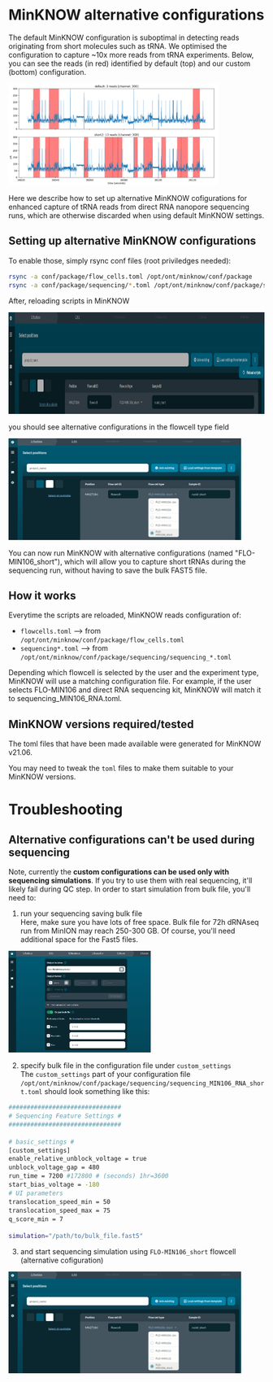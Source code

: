 # MinKNOW alternative configurations

The default MinKNOW configuration is suboptimal in detecting reads
originating from short molecules such as tRNA.
We optimised the configuration to capture ~10x more reads from tRNA experiments. 
Below, you can see the reads (in red) identified by default (top)
and our custom (bottom) configuration.

<img height="200" src="read_detection.png">


Here we describe how to set up alternative MinKNOW cofigurations
for enhanced capture of tRNA reads from direct RNA nanopore sequencing runs,
which are otherwise discarded when using default MinKNOW settings. 


## Setting up alternative MinKNOW configurations
To enable those, simply rsync conf files (root priviledges needed):

```bash
rsync -a conf/package/flow_cells.toml /opt/ont/minknow/conf/package
rsync -a conf/package/sequencing/*.toml /opt/ont/minknow/conf/package/sequencing
```

After, reloading scripts in MinKNOW

<img height="200" src="reload_scripts.png">

you should see alternative configurations in the flowcell type field

<img height="200" src="minknow_flowcell.png">

You can now run MinKNOW with alternative configurations (named "FLO-MIN106_short"),
which will allow you to capture short tRNAs during the sequencing run,
without having to save the bulk FAST5 file.

## How it works
Everytime the scripts are reloaded, MinKNOW reads configuration of:

* `flowcells.toml` -->  from `/opt/ont/minknow/conf/package/flow_cells.toml`
* `sequencing*.toml` --> from `/opt/ont/minknow/conf/package/sequencing/sequencing_*.toml`

Depending which flowcell is selected by the user and the experiment type,
MinKNOW will use a matching configuration file.
For example, if the user selects FLO-MIN106 and direct RNA sequencing kit,
MinKNOW will match it to sequencing_MIN106_RNA.toml. 

## MinKNOW versions required/tested 
The toml files that have been made available were generated for MinKNOW v21.06. 

You may need to tweak the `toml` files to make them suitable to your MinKNOW versions. 

# Troubleshooting

## Alternative configurations can't be used during sequencing

Note, currently the **custom configurations can be used only with sequencing simulations**. 
If you try to use them with real sequencing, it'll likely fail during QC step. 
In order to start simulation from bulk file, you'll need to:

1. run your sequencing saving bulk file  
Here, make sure you have lots of free space.
Bulk file for 72h dRNAseq run from MinION may reach 250-300 GB.
Of course, you'll need additional space for the Fast5 files.

<img height="200" src="minknow_bulk.png">

2. specify bulk file in the configuration file under `custom_settings`  
The `custom_settings` part of your configuration file
`/opt/ont/minknow/conf/package/sequencing/sequencing_MIN106_RNA_short.toml`
should look something like this: 

```bash
###############################
# Sequencing Feature Settings #
###############################

# basic_settings #
[custom_settings]
enable_relative_unblock_voltage = true
unblock_voltage_gap = 480
run_time = 7200 #172800 # (seconds) 1hr=3600
start_bias_voltage = -180
# UI parameters
translocation_speed_min = 50
translocation_speed_max = 75
q_score_min = 7

simulation="/path/to/bulk_file.fast5"
```

3. and start sequencing simulation using `FLO-MIN106_short` flowcell (alternative cofiguration)

<img height="200" src="minknow_flowcell.png">

